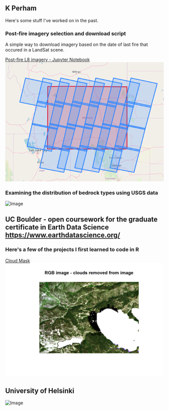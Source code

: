 ## K Perham

Here's some stuff I've worked on in the past.

### Post-fire imagery selection and download script

A simple way to download imagery based on the date of last fire that occured in a LandSat scene.


[Post-fire L8 imagery - Jupyter Notebook](Download_L8Imagery_Post_Fire.ipynb)  ![Image](l8scene.PNG)

### Examining the distribution of bedrock types using USGS data

![Image](https://github.com/kmp24/geologypython/blob/master/Rock_types.png)


## UC Boulder - open coursework for the graduate certificate in Earth Data Science https://www.earthdatascience.org/

### Here's a few of the projects I first learned to code in R

[Cloud Mask](https://github.com/kmp24/CloudMask/blob/master/README.md) ![Image](https://github.com/kmp24/CloudMask/blob/master/5.png)


## University of Helsinki

![Image](https://github.com/kmp24/oldsite/blob/master/static_map.png)
